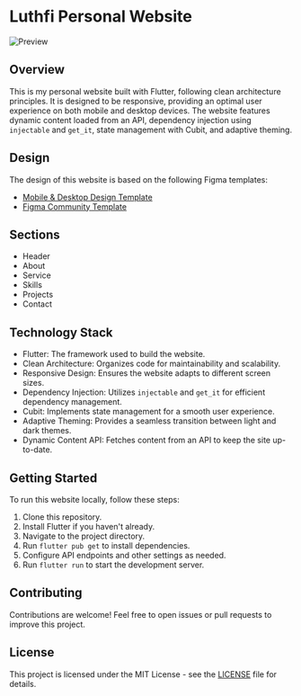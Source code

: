 # Luthfi Personal Website

![Preview](https://github.com/luthfiarifin/personal-app/assets/45541667/88561d4b-0ec2-44be-8f31-dcecdea06ad5)

## Overview

This is my personal website built with Flutter, following clean architecture principles. It is designed to be responsive, providing an optimal user experience on both mobile and desktop devices. The website features dynamic content loaded from an API, dependency injection using `injectable` and `get_it`, state management with Cubit, and adaptive theming.

## Design

The design of this website is based on the following Figma templates:
- [Mobile & Desktop Design Template](https://www.figma.com/file/PmP6XInamykx0NO3gnKj8K/Personal-Portfolio-Website-Template-%7C-Mobile-%26-Desktop-(Community)?type=design&node-id=0%3A1&mode=design&t=lfokPQpcNTORM219-1)
- [Figma Community Template](https://www.figma.com/community/file/1262992249991763120/Personal-Portfolio-Website-Template-%7C-Mobile-%26-Desktop)

## Sections

- Header
- About
- Service
- Skills
- Projects
- Contact

## Technology Stack

- Flutter: The framework used to build the website.
- Clean Architecture: Organizes code for maintainability and scalability.
- Responsive Design: Ensures the website adapts to different screen sizes.
- Dependency Injection: Utilizes `injectable` and `get_it` for efficient dependency management.
- Cubit: Implements state management for a smooth user experience.
- Adaptive Theming: Provides a seamless transition between light and dark themes.
- Dynamic Content API: Fetches content from an API to keep the site up-to-date.

## Getting Started

To run this website locally, follow these steps:

1. Clone this repository.
2. Install Flutter if you haven't already.
3. Navigate to the project directory.
4. Run `flutter pub get` to install dependencies.
5. Configure API endpoints and other settings as needed.
6. Run `flutter run` to start the development server.

## Contributing

Contributions are welcome! Feel free to open issues or pull requests to improve this project.

## License

This project is licensed under the MIT License - see the [LICENSE](https://github.com/luthfiarifin/personal-app/blob/main/LICENSE) file for details.

